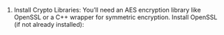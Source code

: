 1.	Install Crypto Libraries:
You’ll need an AES encryption library like OpenSSL or a C++ wrapper for symmetric encryption.
Install OpenSSL (if not already installed):